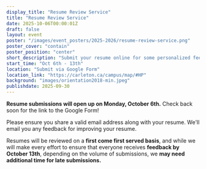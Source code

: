 ```yaml
---
display_title: "Resume Review Service"
title: "Resume Review Service"
date: 2025-10-06T00:00:01Z
draft: false
layout: event
poster: "/images/event_posters/2025-2026/resume-review-service.png"
poster_cover: "contain"
poster_position: "center"
short_description: "Submit your resume online for some personalized feedback!"
start_time: "Oct 6th - 13th"
location: "Submit via Google Form"
location_link: "https://carleton.ca/campus/map/#HP"
background: "images/orientation2018-min.jpeg"
publishdate: 2025-09-30
---
```

**Resume submissions will open up on Monday, October 6th.** Check back soon for the link to the Google Form! 

Please ensure you share a valid email address along with your resume. We'll email you any feedback for improving your resume. 

Resumes will be reviewed on a **first come first served basis**, and while we will make every effort to ensure that everyone receives **feedback by October 13th**, depending on the volume of submissions, we **may need additional time for late submissions.** 